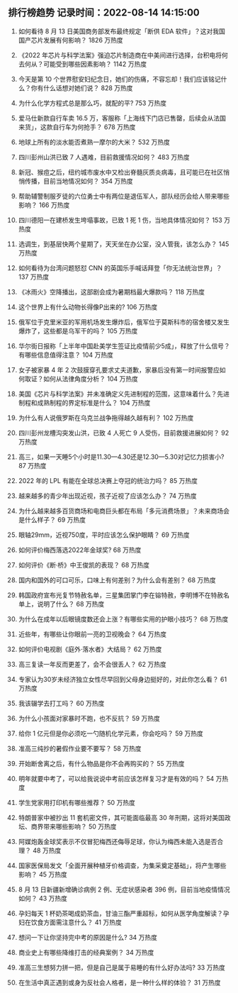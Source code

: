 
## 排行榜趋势 记录时间：2022-08-14 14:15:00
  
  1. 如何看待 8 月 13 日美国商务部发布最终规定「断供 EDA 软件」？这对我国国产芯片发展有何影响？ 1826 万热度
    
  2. 《2022 年芯片与科学法案》强迫芯片制造商在中美间进行选择，台积电将何去何从？可能受到哪些因素影响？ 1142 万热度
    
  3. 今天是第 10 个世界慰安妇纪念日，她们的伤痛，不容忘却！我们应该铭记什么？你有什么话想对她们说？ 828 万热度
    
  4. 为什么化学方程式总是那么巧，就配的平? 753 万热度
    
  5. 爱马仕新款自行车卖 16.5 万，客服称「上海线下门店已售罄，后续会从法国来货」，这款自行车为何抢手？ 678 万热度
    
  6. 地球上所有的淡水能否煮熟一摩尔的大米？ 532 万热度
    
  7. 四川彭州山洪已致 7 人遇难，目前救援情况如何？ 483 万热度
    
  8. 新冠、猴痘之后，纽约城市废水中又检出脊髓灰质炎病毒，且可能已在社区悄悄传播，目前当地情况如何？ 354 万热度
    
  9. 帮助辅警制服歹徒的六位勇士中有两位是退伍军人，部队经历会给人带来哪些影响？ 166 万热度
    
  10. 四川德阳一在建桥发生垮塌事故，已致 1 死 1 伤，当地具体情况如何？ 153 万热度
    
  11. 选调生，到基层快两个星期了，天天坐在办公室，没人管我，该怎么办？ 145 万热度
    
  12. 如何看待为台湾问题怒怼 CNN 的英国乐手喊话拜登「你无法统治世界」？ 137 万热度
    
  13. 《冰雨火》空降播出，这部剧会成为暑期档最大爆款吗？ 118 万热度
    
  14. 这个世界上有什么动物长得像P出来的? 106 万热度
    
  15. 俄军位于克里米亚的军用机场发生爆炸后，俄军位于莫斯科市的宿舍楼又发生爆炸了，这些都是乌军干的吗？ 105 万热度
    
  16. 华尔街日报称「上半年中国赴美学生签证比疫情前少5成」，释放了什么信号？有哪些信息值得注意？ 104 万热度
    
  17. 女子被家暴 4 年 2 次鼓膜穿孔要求丈夫道歉，家暴后没有第一时间报警应如何取证？如何从法律角度分析？ 104 万热度
    
  18. 美国《芯片与科学法案》并未准确定义先进制程的范围，这意味着什么？先进制程和成熟制程的界定标准是什么？ 104 万热度
    
  19. 为什么有人说俄罗斯在乌克兰战争拖得越久越有利？ 102 万热度
    
  20. 四川彭州龙槽沟突发山洪，已致 4 人死亡 9 人受伤，目前救援进展如何？ 92 万热度
    
  21. 高三，如果一天睡5个小时是11.30—4.30还是12.30—5.30对记忆力损害小? 87 万热度
    
  22. 2022 年的 LPL 有能在全球总决赛上夺冠的统治力吗？ 85 万热度
    
  23. 越来越多的青少年出现近视，孩子近视了应该怎么办？ 74 万热度
    
  24. 为什么越来越多百货商场和电商巨头都在布局「多元消费场景」？未来商场会是什么样子？ 69 万热度
    
  25. 眼轴29mm，近视750度，平时应该怎么保护眼睛？ 69 万热度
    
  26. 如何评价梅西落选2022年金球奖? 68 万热度
    
  27. 如何评价《断·桥》中王俊凯的表现？ 68 万热度
    
  28. 国内和国外的可口可乐，口味上有何差别？为什么会有差别？ 68 万热度
    
  29. 韩国政府宣布光复节特赦名单，三星集团掌门李在镕特赦，李明博不在特赦名单上，说明了什么？ 68 万热度
    
  30. 为什么在成年以后眼镜度数还会上涨？有哪些实用的护眼小技巧？ 68 万热度
    
  31. 近些年，有哪些让你眼前一亮的卫视晚会？ 64 万热度
    
  32. 如何评价电视剧《庭外·落水者》大结局？ 62 万热度
    
  33. 高三复读一年反而更差了，会不会很丢人？ 62 万热度
    
  34. 专家认为30岁未经济独立女性尽早回到父母身边挺好的，对此你怎么看？ 61 万热度
    
  35. 我该辍学去打工吗？ 60 万热度
    
  36. 为什么小孩面对家暴时不跑，也不反抗？ 59 万热度
    
  37. 给你 1 亿元但是你必须吃一勺随机化学元素，你会吃吗？ 59 万热度
    
  38. 准高三纯抄的暑假作业要不要写？ 58 万热度
    
  39. 开始断舍离之后，有什么物品是你不会再购买的？ 55 万热度
    
  40. 明年就要中考了，可以给我说说中考前应该怎样复习才是有效的吗？ 54 万热度
    
  41. 学生党家用打印机有哪些推荐？ 50 万热度
    
  42. 特朗普家中被抄出 11 套机密文件，其可能面临最高 30 年刑期，这将对美国政坛、商界带来哪些影响？ 50 万热度
    
  43. 阿媒炮轰金球奖表示不仅冒犯梅西还侮辱足球，你认为梅西未能入选是否合理？ 48 万热度
    
  44. 国家医保局发文「全面开展种植牙价格调查，为集采奠定基础」，将产生哪些影响？ 45 万热度
    
  45. 8 月 13 日新疆新增确诊病例 2 例、无症状感染者 396 例，目前当地疫情情况如何？ 43 万热度
    
  46. 孕妇每天 1 杯奶茶喝成奶茶血，甘油三酯严重超标，如何从医学角度解读？孕妇在饮食方面需注意什么？ 41 万热度
    
  47. 想问一下让你坚持完中考的原因是什么? 34 万热度
    
  48. 商业史上有哪些降维打击的经典案例？ 34 万热度
    
  49. 准高三生想努力拼一把，但是自己是属于易睡的有什么好办法吗? 33 万热度
    
  50. 在生活中真正遇到或身为反社会人格者，是一种什么样的体验？ 31 万热度
    